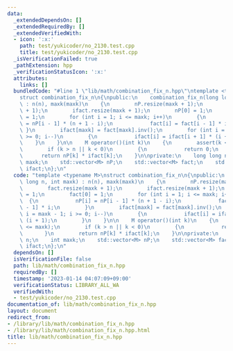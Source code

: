 ```yaml
---
data:
  _extendedDependsOn: []
  _extendedRequiredBy: []
  _extendedVerifiedWith:
  - icon: ':x:'
    path: test/yukicoder/no_2130.test.cpp
    title: test/yukicoder/no_2130.test.cpp
  _isVerificationFailed: true
  _pathExtension: hpp
  _verificationStatusIcon: ':x:'
  attributes:
    links: []
  bundledCode: "#line 1 \"lib/math/combination_fix_n.hpp\"\ntemplate <typename M>\n\
    struct combination_fix_n\n{\npublic:\n    combination_fix_n(long long n, int maxk)\
    \ : n(n), maxk(maxk)\n    {\n        nP.resize(maxk + 1);\n        fact.resize(maxk\
    \ + 1);\n        ifact.resize(maxk + 1);\n        nP[0] = 1;\n        fact[0]\
    \ = 1;\n        for (int i = 1; i <= maxk; i++)\n        {\n            nP[i]\
    \ = nP[i - 1] * (n + 1 - i);\n            fact[i] = fact[i - 1] * i;\n       \
    \ }\n        ifact[maxk] = fact[maxk].inv();\n        for (int i = maxk - 1; i\
    \ >= 0; i--)\n        {\n            ifact[i] = ifact[i + 1] * (i + 1);\n    \
    \    }\n    }\n\n    M operator()(int k)\n    {\n        assert(k <= maxk);\n\
    \        if (k > n || k < 0)\n        {\n            return 0;\n        }\n  \
    \      return nP[k] * ifact[k];\n    }\n\nprivate:\n    long long n;\n    int\
    \ maxk;\n    std::vector<M> nP;\n    std::vector<M> fact;\n    std::vector<M>\
    \ ifact;\n};\n"
  code: "template <typename M>\nstruct combination_fix_n\n{\npublic:\n    combination_fix_n(long\
    \ long n, int maxk) : n(n), maxk(maxk)\n    {\n        nP.resize(maxk + 1);\n\
    \        fact.resize(maxk + 1);\n        ifact.resize(maxk + 1);\n        nP[0]\
    \ = 1;\n        fact[0] = 1;\n        for (int i = 1; i <= maxk; i++)\n      \
    \  {\n            nP[i] = nP[i - 1] * (n + 1 - i);\n            fact[i] = fact[i\
    \ - 1] * i;\n        }\n        ifact[maxk] = fact[maxk].inv();\n        for (int\
    \ i = maxk - 1; i >= 0; i--)\n        {\n            ifact[i] = ifact[i + 1] *\
    \ (i + 1);\n        }\n    }\n\n    M operator()(int k)\n    {\n        assert(k\
    \ <= maxk);\n        if (k > n || k < 0)\n        {\n            return 0;\n \
    \       }\n        return nP[k] * ifact[k];\n    }\n\nprivate:\n    long long\
    \ n;\n    int maxk;\n    std::vector<M> nP;\n    std::vector<M> fact;\n    std::vector<M>\
    \ ifact;\n};\n"
  dependsOn: []
  isVerificationFile: false
  path: lib/math/combination_fix_n.hpp
  requiredBy: []
  timestamp: '2023-01-14 04:07:09+09:00'
  verificationStatus: LIBRARY_ALL_WA
  verifiedWith:
  - test/yukicoder/no_2130.test.cpp
documentation_of: lib/math/combination_fix_n.hpp
layout: document
redirect_from:
- /library/lib/math/combination_fix_n.hpp
- /library/lib/math/combination_fix_n.hpp.html
title: lib/math/combination_fix_n.hpp
---
```

